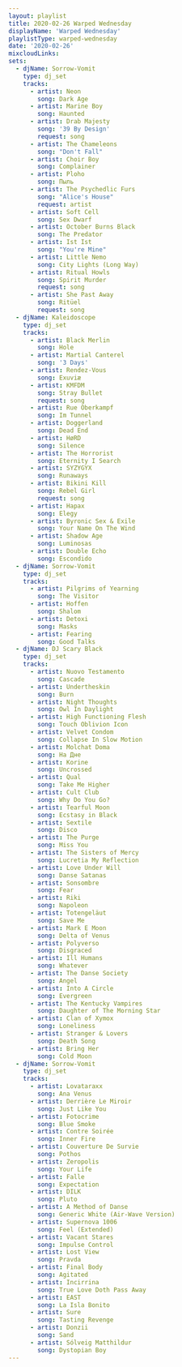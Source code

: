 ```yaml
---
layout: playlist
title: 2020-02-26 Warped Wednesday
displayName: 'Warped Wednesday'
playlistType: warped-wednesday
date: '2020-02-26'
mixcloudLinks:
sets:
  - djName: Sorrow-Vomit
    type: dj_set
    tracks:
      - artist: Neon
        song: Dark Age
      - artist: Marine Boy
        song: Haunted
      - artist: Drab Majesty
        song: '39 By Design'
        request: song
      - artist: The Chameleons
        song: "Don't Fall"
      - artist: Choir Boy
        song: Complainer
      - artist: Ploho
        song: Пыль
      - artist: The Psychedlic Furs
        song: "Alice's House"
        request: artist
      - artist: Soft Cell
        song: Sex Dwarf
      - artist: October Burns Black
        song: The Predator
      - artist: Ist Ist
        song: "You're Mine"
      - artist: Little Nemo
        song: City Lights (Long Way)
      - artist: Ritual Howls
        song: Spirit Murder
        request: song
      - artist: She Past Away
        song: Ritüel
        request: song
  - djName: Kaleidoscope
    type: dj_set        
    tracks:
      - artist: Black Merlin
        song: Hole
      - artist: Martial Canterel
        song: '3 Days'
      - artist: Rendez-Vous
        song: Exuviæ
      - artist: KMFDM
        song: Stray Bullet
        request: song
      - artist: Rue Oberkampf
        song: Im Tunnel
      - artist: Doggerland
        song: Dead End
      - artist: HøRD
        song: Silence
      - artist: The Horrorist
        song: Eternity I Search
      - artist: SYZYGYX
        song: Runaways
      - artist: Bikini Kill
        song: Rebel Girl
        request: song
      - artist: Hapax
        song: Elegy
      - artist: Byronic Sex & Exile
        song: Your Name On The Wind
      - artist: Shadow Age
        song: Luminosas
      - artist: Double Echo
        song: Escondido
  - djName: Sorrow-Vomit
    type: dj_set
    tracks:
      - artist: Pilgrims of Yearning
        song: The Visitor
      - artist: Hoffen
        song: Shalom
      - artist: Detoxi
        song: Masks
      - artist: Fearing
        song: Good Talks
  - djName: DJ Scary Black
    type: dj_set
    tracks:
      - artist: Nuovo Testamento
        song: Cascade
      - artist: Undertheskin
        song: Burn
      - artist: Night Thoughts
        song: Owl In Daylight
      - artist: High Functioning Flesh
        song: Touch Oblivion Icon
      - artist: Velvet Condom
        song: Collapse In Slow Motion
      - artist: Molchat Doma
        song: На Дне
      - artist: Korine
        song: Uncrossed
      - artist: Qual
        song: Take Me Higher
      - artist: Cult Club
        song: Why Do You Go?
      - artist: Tearful Moon
        song: Ecstasy in Black
      - artist: Sextile
        song: Disco
      - artist: The Purge
        song: Miss You
      - artist: The Sisters of Mercy
        song: Lucretia My Reflection
      - artist: Love Under Will
        song: Danse Satanas
      - artist: Sonsombre
        song: Fear
      - artist: Riki
        song: Napoleon
      - artist: Totengeläut
        song: Save Me
      - artist: Mark E Moon
        song: Delta of Venus
      - artist: Polyverso
        song: Disgraced
      - artist: Ill Humans
        song: Whatever
      - artist: The Danse Society
        song: Angel
      - artist: Into A Circle
        song: Evergreen
      - artist: The Kentucky Vampires
        song: Daughter of The Morning Star
      - artist: Clan of Xymox
        song: Loneliness
      - artist: Stranger & Lovers
        song: Death Song
      - artist: Bring Her
        song: Cold Moon
  - djName: Sorrow-Vomit
    type: dj_set
    tracks:
      - artist: Lovataraxx
        song: Ana Venus
      - artist: Derrière Le Miroir
        song: Just Like You
      - artist: Fotocrime
        song: Blue Smoke
      - artist: Contre Soirée
        song: Inner Fire
      - artist: Couverture De Survie
        song: Pothos
      - artist: Zeropolis
        song: Your Life
      - artist: Falle
        song: Expectation
      - artist: DILK
        song: Pluto
      - artist: A Method of Danse
        song: Generic White (Air-Wave Version)
      - artist: Supernova 1006
        song: Feel (Extended)
      - artist: Vacant Stares
        song: Impulse Control
      - artist: Lost View
        song: Pravda
      - artist: Final Body
        song: Agitated
      - artist: Incirrina
        song: True Love Doth Pass Away
      - artist: EAST
        song: La Isla Bonito
      - artist: Sure
        song: Tasting Revenge
      - artist: Donzii
        song: Sand
      - artist: Sólveig Matthildur
        song: Dystopian Boy
---
```

